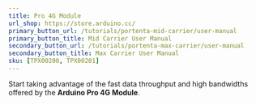 ```yaml
---
title: Pro 4G Module
url_shop: https://store.arduino.cc/
primary_button_url: /tutorials/portenta-mid-carrier/user-manual
primary_button_title: Mid Carrier User Manual
secondary_button_url: /tutorials/portenta-max-carrier/user-manual
secondary_button_title: Max Carrier User Manual
sku: [TPX00200, TPX00201]
---
```


Start taking advantage of the fast data throughput and high bandwidths offered by the **Arduino Pro 4G Module**.

